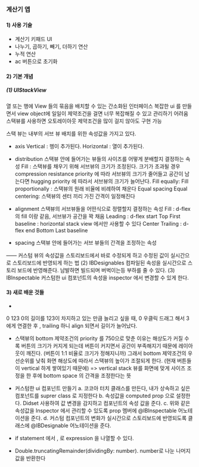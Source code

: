 ### 계산기 앱 

#### 1) 사용 기술
- 계산기 키패드 UI
- 나누기, 곱하기, 빼기, 더하기 연산
- 누적 연산
- ac 버튼으로 초기화

#### 2) 기본 개념
##### (1) UIStackView
열 또는 행에 View 들의 묶음을 배치할 수 있는 간소화된 인터페이스
복잡한 ui 를 만들면서 view object에 일일이 제약조건을 걸면 너무 복잡해질 수 있고 관리하기 어려움
스택뷰를 사용하면 오토레이아웃 제약조건을 많이 걸지 않아도 구현 가능


스택 뷰는 내부의 서브 뷰 배치를 위한 속성값을 가지고 있다.

- axis
Vertical : 헹이 추가된다.
Horizontal : 열이 추가된다.

- distribution
스택뷰 안에 들어가는 뷰들의 사이즈를 어떻게 분배할지 결정하는 속성
Fill : 스택뷰를 채우기 위해 서브뷰의 크기가 조정된다. 크기가 초과될 경우 compression resistance priority 에 따라 서브뷰의 크기가 줄어들고 공간이 남는다면 hugging priority 에 따라서 서브뷰의 크기가 늘어난다.
Fill equally: 
Fill proportionally : 스택뷰의 원래 비율에 비례하여 채운다
Equal spacing
Equal centering: 스택뷰의 센터 끼리 가진 간격이 일정해진다

- alignment
스택뷰의 서브뷰들을 어떤식으로 정렬할지 결정하는 속성
Fill : d-flex의 fill 이랑 같음, 서브뷰가 공간을 꽉 채움
Leading : d-flex start
Top
First baseline : horizontal stack view 에서만 사용할 수 있다
Center
Trailing : d-flex end
Bottom
Last baseline

- spacing
스택뷰 안에 들어가는 서브 뷰들의 간격을 조정하는 속성



——
커스텀 뷰의 속성값을 스토리보드에서 바로 수정되게 하고 
수정된 값이 실시간으로 스토리보드에 반영되게 하는 법
(2) IBDesignables
컴파일된 속성을 실시간으로 스토리 보드에 반영해준다.
남발하면 빌드되며 버벅이는등 부하를 줄 수 있다.
(3) IBInspectable
커스텀한 ui 컴포넌트의 속성을 inspector 에서 변경할 수 있게 한다.

#### 3) 새로 배운 것들
-
0
123
0의 길이를 123이 차지하고 있는 만큼 늘리고 싶을 때,
0 우클릭 드래그 해서 3에게 연결한 후 , trailing 하니 align 되면서 길이가 늘어났다.

- 스택뷰의 bottom 제약조건의 priority 를 750으로 맞춘 이유는 해상도가 커질 수록 버튼의 크기가 커지게 되는데
버튼이 커지면서 공간이 부족해지기 때문에 레이아웃이 깨진다.
(버튼이 1:1 비율로 크기가 정해지니까)
그래서 bottom 제약조건의 우선순위를 낮춰 화면 해상도에 따라서 스택뷰의 높이가 조절되게 한다.
(현재 버튼들이 vertical 하게 쌓여있기 때문에)
=> vertical stack 뷰를 화면에 맞게 사이즈 조정을 한 후에 bottom space 의 간격을 조정한다는 뜻

- 커스텀한 ui 컴포넌트 만들기
a. 코코아 터치 클래스를 만든다, 내가 상속하고 싶은 컴포넌트를 suprer class 로 지정한다
b. 속성값을 computed prop 으로 설정한다. Didset 사용하여 값 변경을 감지하고 컴포넌트의 속성 값을 준다.
c. 위와 같은 속성값을 Inspector 에서 관리할 수 있도록 prop 멤버에 @IBInspectable 어노테이션을 준다.
d. 커스텀 컴포넌트의 변화가 실시간으로 스토리보드에 반영되도록 클래스에 @IBDesignable 어노테이션을 준다.

- if statement 에서 , 로 expression 을 나열할 수 있다.
- Double.truncatingRemainder(dividingBy: number). number로 나눈 나머지 값을 반환한다


